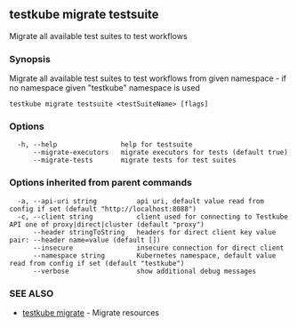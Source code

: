 
<head>
  <meta name="og:type" content="reference-doc" />
</head>

## testkube migrate testsuite

Migrate all available test suites to test workflows

### Synopsis

Migrate all available test suites to test workflows from given namespace - if no namespace given "testkube" namespace is used

```
testkube migrate testsuite <testSuiteName> [flags]
```

### Options

```
  -h, --help                help for testsuite
      --migrate-executors   migrate executors for tests (default true)
      --migrate-tests       migrate tests for test suites
```

### Options inherited from parent commands

```
  -a, --api-uri string          api uri, default value read from config if set (default "http://localhost:8088")
  -c, --client string           client used for connecting to Testkube API one of proxy|direct|cluster (default "proxy")
      --header stringToString   headers for direct client key value pair: --header name=value (default [])
      --insecure                insecure connection for direct client
      --namespace string        Kubernetes namespace, default value read from config if set (default "testkube")
      --verbose                 show additional debug messages
```

### SEE ALSO

* [testkube migrate](testkube_migrate.md)	 - Migrate resources


